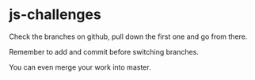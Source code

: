 # js-challenges

Check the branches on github, pull down the first one and go from there.

Remember to add and commit before switching branches. 

You can even merge your work into master.
